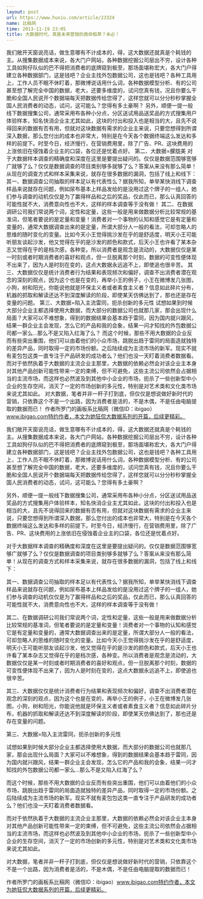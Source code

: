```yaml
---
layout: post
url: https://www.huxiu.com/article/23324
name: 比稿网
time: 2013-11-19 23:05
title: 大数据时代，真是未来营销的救命稻草？未必！
---
```

我们敞开天窗说亮话，做生意哪有不计成本的，得，这大数据还就真是个耗钱的主。从搜集数据成本来说，各大门户网站，各种数据挖掘公司层出不穷，设计各种工具如狗仔队似的巴不得把消费者的底牌窥到极至，那场面堪称宏大，各大门户得建立各种数据部门，这是钱吧？企业主找外包数据公司，这也是钱吧？各种工具用上，工作人员不眠不休盯着，那微博说话用什么词，各种数据模型分析、有的公司甚至想了解完全中国的数据，老大，还要多维度的，试问您真有钱，况且你要么干脆和全国人民说开个数据端每天把数据传给您得了，这样您就可以分分秒秒掌握全国人民消费者的动态，试问，这可能么？您得有多土豪啊？ 另外，顺便一提一般线下数据搜集公司，通常采用布各种小分点，分区送试用品送奖品的方式搜集用户体验样本，知名快消企业主尤其如此，这块的付出和投入也是相当的大，且先不说得回来的数据有否有用，但就对这块数据有需求的企业主来说，只要您想得到所谓深入数据，那么您付出的成本也非常大，特别是在今天各个数据终端这么发达和多样的前提下。时至今日，经济慢行，在营销费用里，除了广告、PR、这块费用的上涨依旧在侵蚀着企业主的口袋，各位还是忧着点好。 第二、大数据=朦胧美 对于大数据样本调查的精确度和深度在这里是要提出疑问的。仅仅是数据范围够宽够广就够了么？仅仅是数据调查的项目类别够多就够了么？答案从来没有那么简单！从现在的调查方式和样本采集来说，就存在很多数据的漏洞，包括了线上和线下： 其一、数据调查公司抽取的样本足以有代表性么？据我所知，单举某快消线下调查样品来说就存在问题，例如尿布基本上样品发给的是没用过这个牌子的一组人，她们参与调查的动机仅仅是为了赢得样品和之后的奖品，仅此而已，那么认真回答的可能性就不大，消费意向性也不大，这样的样本调查等于没有做！ 其二、在数据调研公司我们常说两个词，定性和定量，这些一般是用来做数据分析比较常规的基准词，但笔者要说的是定量和变量！消费者对一个事物的认知和感觉它是有定量和变量的，通常大数据调查出来的是定量，所谓大部分人一般的看法，可却忽略人的思维的随时变化的变量。比如今天小王觉得挑沙发在乎的是舒适度，明天小王可能听朋友谈起沙发，他又觉得在乎的是沙发的颜色和款式，后天小王也许看了某本杂志又觉得在乎的是档次感，各种变。所以消费者是观念是流动的，大数据仅仅是某一时刻或者时期消费者的喜好和观点，但一旦脱离那个时刻，数据的可变性便体现不出来了，因为人是时刻在变的，这点大数据永远追不上，即使追也很辛苦。 其三、大数据仅仅是统计消费者行为结果和表现频次和偏好，调查不出消费者潜在观念的深刻的观点，因为这个也是在变的，再举小王的例子，小王在微博发几张图，小狗，树和阳光，你能说他就是环保主义者或者素食主义者？信息如此碎片分布，机器的抓取和解读还达不到深度解读的阶段，即使某天仿佛达到了，那也还是存在变量的问题。 第三、大数据=陷入主流雷同，扼杀创新的多元性 试想如果到时候大部分企业主都选择使用大数据，而大部分的数据公司也就那几家，那会出现什么局面？大家可以不难想象，得到的数据结果会基本趋于雷同，因为国内就兴跟风，结果一群企业主会发现，怎么它的产品和我的会象，结果一问才知找的外包数据公司都一家么…那么不是又陷入红海了么？ 而这个时候，那些不用大数据的企业反而有些突出重围，他们可以由着他们的小众市场，跳脱出趋于雷同的局面造就独特的差异产品，同时取得一定的市场份额。之后陆续成为主流市场的新军。现实不就有麦包包这类一直专注于产品研发的成功者么？他们也没一天盯着消费者数据看。 而对于依然执着于大数据的主流企业主那里，大数据的依赖必然会对该企业主本身对其他产品创新可能性带来一定的束缚，但不可避免，这些主流公司依然会占据相当的主流市场，而这样也必然波及到其他中小企业的市场，扼杀了一些创新型中小企业的生存空间，消灭了一定的市场创新的多元性，特别是对艺术类和文化类市场来说尤其如此。 对大数据，笔者并非一秆子打到底，但仅仅是想说做好新时代的营销，只依靠这个不是一个出路，因为消费者是活的，不是木偶，不是任由电脑提取的数据而已！ 作者所罗门的画板系比稿网（微信ID：ibigao）www.ibigao.com特约作者，本文为她狂侃大数据系列的开篇，后续更精彩。

我们敞开天窗说亮话，做生意哪有不计成本的，得，这大数据还就真是个耗钱的主。从搜集数据成本来说，各大门户网站，各种数据挖掘公司层出不穷，设计各种工具如狗仔队似的巴不得把消费者的底牌窥到极至，那场面堪称宏大，各大门户得建立各种数据部门，这是钱吧？企业主找外包数据公司，这也是钱吧？各种工具用上，工作人员不眠不休盯着，那微博说话用什么词，各种数据模型分析、有的公司甚至想了解完全中国的数据，老大，还要多维度的，试问您真有钱，况且你要么干脆和全国人民说开个数据端每天把数据传给您得了，这样您就可以分分秒秒掌握全国人民消费者的动态，试问，这可能么？您得有多土豪啊？

另外，顺便一提一般线下数据搜集公司，通常采用布各种小分点，分区送试用品送奖品的方式搜集用户体验样本，知名快消企业主尤其如此，这块的付出和投入也是相当的大，且先不说得回来的数据有否有用，但就对这块数据有需求的企业主来说，只要您想得到所谓深入数据，那么您付出的成本也非常大，特别是在今天各个数据终端这么发达和多样的前提下。时至今日，经济慢行，在营销费用里，除了广告、PR、这块费用的上涨依旧在侵蚀着企业主的口袋，各位还是忧着点好。

对于大数据样本调查的精确度和深度在这里是要提出疑问的。仅仅是数据范围够宽够广就够了么？仅仅是数据调查的项目类别够多就够了么？答案从来没有那么简单！从现在的调查方式和样本采集来说，就存在很多数据的漏洞，包括了线上和线下：

其一、数据调查公司抽取的样本足以有代表性么？据我所知，单举某快消线下调查样品来说就存在问题，例如尿布基本上样品发给的是没用过这个牌子的一组人，她们参与调查的动机仅仅是为了赢得样品和之后的奖品，仅此而已，那么认真回答的可能性就不大，消费意向性也不大，这样的样本调查等于没有做！

其二、在数据调研公司我们常说两个词，定性和定量，这些一般是用来做数据分析比较常规的基准词，但笔者要说的是定量和变量！消费者对一个事物的认知和感觉它是有定量和变量的，通常大数据调查出来的是定量，所谓大部分人一般的看法，可却忽略人的思维的随时变化的变量。比如今天小王觉得挑沙发在乎的是舒适度，明天小王可能听朋友谈起沙发，他又觉得在乎的是沙发的颜色和款式，后天小王也许看了某本杂志又觉得在乎的是档次感，各种变。所以消费者是观念是流动的，大数据仅仅是某一时刻或者时期消费者的喜好和观点，但一旦脱离那个时刻，数据的可变性便体现不出来了，因为人是时刻在变的，这点大数据永远追不上，即使追也很辛苦。

其三、大数据仅仅是统计消费者行为结果和表现频次和偏好，调查不出消费者潜在观念的深刻的观点，因为这个也是在变的，再举小王的例子，小王在微博发几张图，小狗，树和阳光，你能说他就是环保主义者或者素食主义者？信息如此碎片分布，机器的抓取和解读还达不到深度解读的阶段，即使某天仿佛达到了，那也还是存在变量的问题。

第三、大数据=陷入主流雷同，扼杀创新的多元性

试想如果到时候大部分企业主都选择使用大数据，而大部分的数据公司也就那几家，那会出现什么局面？大家可以不难想象，得到的数据结果会基本趋于雷同，因为国内就兴跟风，结果一群企业主会发现，怎么它的产品和我的会象，结果一问才知找的外包数据公司都一家么…那么不是又陷入红海了么？

而这个时候，那些不用大数据的企业反而有些突出重围，他们可以由着他们的小众市场，跳脱出趋于雷同的局面造就独特的差异产品，同时取得一定的市场份额。之后陆续成为主流市场的新军。现实不就有麦包包这类一直专注于产品研发的成功者么？他们也没一天盯着消费者数据看。

而对于依然执着于大数据的主流企业主那里，大数据的依赖必然会对该企业主本身对其他产品创新可能性带来一定的束缚，但不可避免，这些主流公司依然会占据相当的主流市场，而这样也必然波及到其他中小企业的市场，扼杀了一些创新型中小企业的生存空间，消灭了一定的市场创新的多元性，特别是对艺术类和文化类市场来说尤其如此。

对大数据，笔者并非一秆子打到底，但仅仅是想说做好新时代的营销，只依靠这个不是一个出路，因为消费者是活的，不是木偶，不是任由电脑提取的数据而已！

作者所罗门的画板系比稿网（微信ID：ibigao）www.ibigao.com特约作者，本文为她狂侃大数据系列的开篇，后续更精彩。

